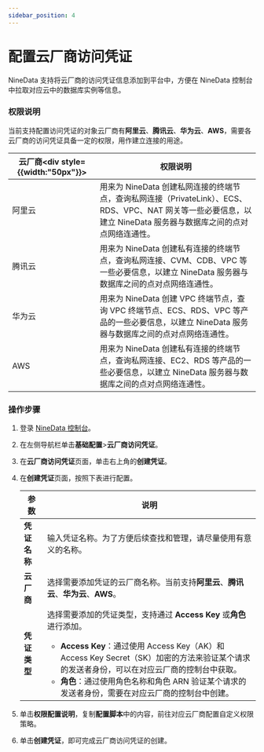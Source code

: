 ```yaml
---
sidebar_position: 4
---
```


# 配置云厂商访问凭证

NineData 支持将云厂商的访问凭证信息添加到平台中，方便在 NineData 控制台中拉取对应云中的数据库实例等信息。

### 权限说明

当前支持配置访问凭证的对象云厂商有**阿里云**、**腾讯云**、**华为云**、**AWS**，需要各云厂商的访问凭证具备一定的权限，用作建立连接的用途。

| 云厂商<div style={{width:"50px"}}></div> | 权限说明                                                     |
| ---------------------------------------- | ------------------------------------------------------------ |
| 阿里云                                   | 用来为 NineData 创建私网连接的终端节点，查询私网连接（PrivateLink）、ECS、RDS、VPC、NAT 网关等一些必要信息，以建立 NineData 服务器与数据库之间的点对点网络连通性。 |
| 腾讯云                                   | 用来为 NineData 创建私有连接的终端节点，查询私网连接、CVM、CDB、VPC 等一些必要信息，以建立 NineData 服务器与数据库之间的点对点网络连通性。 |
| 华为云                                   | 用来为 NineData 创建 VPC 终端节点，查询 VPC 终端节点、ECS、RDS、VPC 等产品的一些必要信息，以建立 NineData 服务器与数据库之间的点对点网络连通性。 |
| AWS                                      | 用来为 NineData 创建私有连接的终端节点，查询私网连接、EC2、RDS 等产品的一些必要信息，以建立 NineData 服务器与数据库之间的点对点网络连通性。 |



### 操作步骤

1. 登录 [NineData 控制台](https://console.9z.cloud)。

2. 在左侧导航栏单击**基础配置**>**云厂商访问凭证**。

3. 在**云厂商访问凭证**页面，单击右上角的**创建凭证**。

4. 在**创建凭证**页面，按照下表进行配置。

   | 参数         | 说明                                                         |
   | ------------ | ------------------------------------------------------------ |
   | **凭证名称** | 输入凭证名称。为了方便后续查找和管理，请尽量使用有意义的名称。 |
   | **云厂商**   | 选择需要添加凭证的云厂商名称。当前支持**阿里云**、**腾讯云**、**华为云**、**AWS**。 |
   | **凭证类型** | 选择需要添加的凭证类型，支持通过 **Access Key** 或**角色**进行添加。<ul><li>**Access Key**：通过使用 Access Key（AK）和 Access Key Secret（SK）加密的方法来验证某个请求的发送者身份，可以在对应云厂商的控制台中获取。</li><li>**角色**：通过使用角色名称和角色 ARN 验证某个请求的发送者身份，需要在对应云厂商的控制台中创建。</li></ul> |

4. 单击**权限配置说明**，复制**配置脚本**中的内容，前往对应云厂商配置自定义权限策略。

5. 单击**创建凭证**，即可完成云厂商访问凭证的创建。

